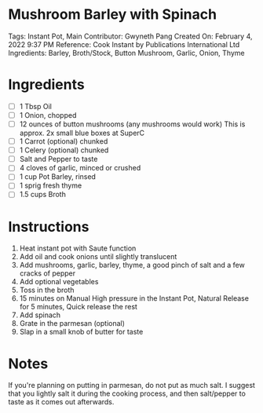# Mushroom Barley with Spinach

Tags: Instant Pot, Main
Contributor: Gwyneth Pang
Created On: February 4, 2022 9:37 PM
Reference: Cook Instant by Publications International Ltd
Ingredients: Barley, Broth/Stock, Button Mushroom, Garlic, Onion, Thyme

# Ingredients

- [ ]  1 Tbsp Oil
- [ ]  1 Onion, chopped
- [ ]  12 ounces of button mushrooms (any mushrooms would work) This is approx. 2x small blue boxes at SuperC
- [ ]  1 Carrot (optional) chunked
- [ ]  1 Celery (optional) chunked
- [ ]  Salt and Pepper to taste
- [ ]  4 cloves of garlic, minced or crushed
- [ ]  1 cup Pot Barley, rinsed
- [ ]  1 sprig fresh thyme
- [ ]  1.5 cups Broth

# Instructions

1. Heat instant pot with Saute function
2. Add oil and cook onions until slightly translucent
3. Add mushrooms, garlic, barley, thyme, a good pinch of salt and a few cracks of pepper
4. Add optional vegetables
5. Toss in the broth
6. 15 minutes on Manual High pressure in the Instant Pot, Natural Release for 5 minutes, Quick release the rest
7. Add spinach
8. Grate in the parmesan (optional)
9. Slap in a small knob of butter for taste

# Notes

If you're planning on putting in parmesan, do not put as much salt. I suggest that you lightly salt it during the cooking process, and then salt/pepper to taste as it comes out afterwards.